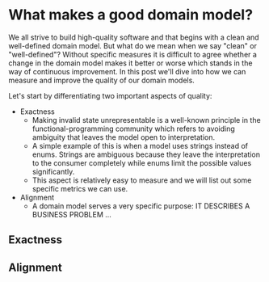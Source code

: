 # What makes a good domain model?

We all strive to build high-quality software and that begins with a clean and well-defined domain model. But what do we mean when we say 
"clean" or "well-defined"? Without specific measures it is difficult to agree whether a change in the domain model makes it better or worse
which stands in the way of continuous improvement. In this post we'll dive into how we can measure and improve the quality of our domain 
models.

Let's start by differentiating two important aspects of quality:

- Exactness
  - Making invalid state unrepresentable is a well-known principle in the functional-programming community which refers to avoiding 
  ambiguity that leaves the model open to interpretation.
  - A simple example of this is when a model uses strings instead of enums. Strings are ambiguous because they leave the interpretation
  to the consumer completely while enums limit the possible values significantly.
  - This aspect is relatively easy to measure and we will list out some specific metrics we can use.
- Alignment
  - A domain model serves a very specific purpose: IT DESCRIBES A BUSINESS PROBLEM ...

## Exactness

## Alignment
